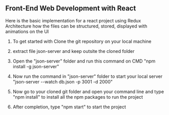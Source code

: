 ## Front-End Web Development with React
Here is the basic implementation for a react project using Redux Architecture how the files can be structured, stored, displayed with animations on the UI

1) To get started with Clone the git repository on your local machine

2) extract file json-server and keep outsite the cloned folder

3) Open the "json-server" folder and run this command on CMD "npm install -g json-server"

5) Now run the command in "json-server" folder to start your local server "json-server --watch db.json -p 3001 -d 2000"

6) Now go to your cloned git folder and open your command line and type "npm install" to install all the npm packages to run the project

7) After completion, type "npm start" to start the project